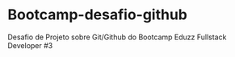 # Bootcamp-desafio-github
Desafio de Projeto sobre Git/Github do Bootcamp Eduzz Fullstack Developer #3
